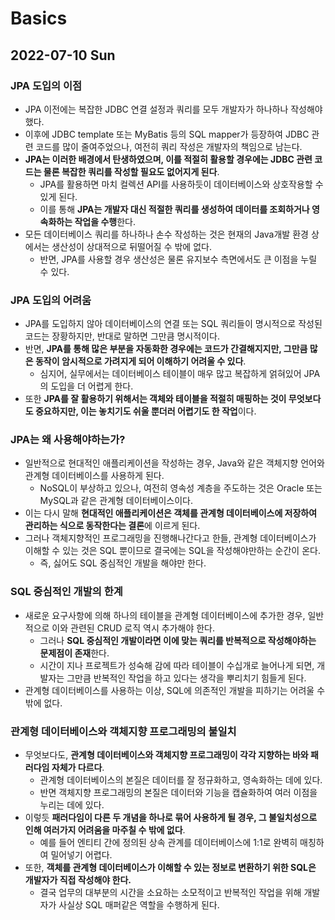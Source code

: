 # Basics
## 2022-07-10 Sun

### JPA 도입의 이점
* JPA 이전에는 복잡한 JDBC 연결 설정과 쿼리를 모두 개발자가 하나하나 작성해야 했다.
* 이후에 JDBC template 또는 MyBatis 등의 SQL mapper가 등장하여 JDBC 관련 코드를 많이 줄여주었으나, 여전히 쿼리 작성은 개발자의 책임으로 남는다.
* **JPA는 이러한 배경에서 탄생하였으며, 이를 적절히 활용할 경우에는 JDBC 관련 코드는 물론 복잡한 쿼리를 작성할 필요도 없어지게 된다**.
  * JPA를 활용하면 마치 컬렉션 API를 사용하듯이 데이터베이스와 상호작용할 수 있게 된다.
  * 이를 통해 **JPA는 개발자 대신 적절한 쿼리를 생성하여 데이터를 조회하거나 영속화하는 작업을 수행**한다.
* 모든 데이터베이스 쿼리를 하나하나 손수 작성하는 것은 현재의 Java개발 환경 상에서는 생산성이 상대적으로 뒤떨어질 수 밖에 없다.
  * 반면, JPA를 사용할 경우 생산성은 물론 유지보수 측면에서도 큰 이점을 누릴 수 있다.

### JPA 도입의 어려움
* JPA를 도입하지 않아 데이터베이스의 연결 또는 SQL 쿼리들이 명시적으로 작성된 코드는 장황하지만, 반대로 말하면 그만큼 명시적이다.
* 반면, **JPA를 통해 많은 부분을 자동화한 경우에는 코드가 간결해지지만, 그만큼 많은 동작이 암시적으로 가려지게 되어 이해하기 어려울 수 있다**.
  * 심지어, 실무에서는 데이터베이스 테이블이 매우 많고 복잡하게 얽혀있어 JPA의 도입을 더 어렵게 한다.
* 또한 **JPA를 잘 활용하기 위해서는 객체와 테이블을 적절히 매핑하는 것이 무엇보다도 중요하지만, 이는 놓치기도 쉬울 뿐더러 어렵기도 한 작업**이다.

### JPA는 왜 사용해야하는가?
* 일반적으로 현대적인 애플리케이션을 작성하는 경우, Java와 같은 객체지향 언어와 관계형 데이터베이스를 사용하게 된다.
  * NoSQL이 부상하고 있으나, 여전히 영속성 계층을 주도하는 것은 Oracle 또는 MySQL과 같은 관계형 데이터베이스이다.
* 이는 다시 말해 **현대적인 애플리케이션은 객체를 관계형 데이터베이스에 저장하여 관리하는 식으로 동작한다는 결론**에 이르게 된다.
* 그러나 객체지향적인 프로그래밍을 진행해나간다고 한들, 관계형 데이터베이스가 이해할 수 있는 것은 SQL 뿐이므로 결국에는 SQL을 작성해야만하는 순간이 온다.
  * 즉, 싫어도 SQL 중심적인 개발을 해야만 한다.

### SQL 중심적인 개발의 한계
* 새로운 요구사항에 의해 하나의 테이블을 관계형 데이터베이스에 추가한 경우, 일반적으로 이와 관련된 CRUD 로직 역시 추가해야 한다.
  * 그러나 **SQL 중심적인 개발이라면 이에 맞는 쿼리를 반복적으로 작성해야하는 문제점이 존재**한다.
  * 시간이 지나 프로젝트가 성숙해 감에 따라 테이블이 수십개로 늘어나게 되면, 개발자는 그만큼 반복적인 작업을 하고 있다는 생각을 뿌리치기 힘들게 된다.
* 관계형 데이터베이스를 사용하는 이상, SQL에 의존적인 개발을 피하기는 어려울 수 밖에 없다.

### 관계형 데이터베이스와 객체지향 프로그래밍의 불일치
* 무엇보다도, **관계형 데이터베이스와 객체지향 프로그래밍이 각각 지향하는 바와 패러다임 자체가 다르다**.
  * 관계형 데이터베이스의 본질은 데이터를 잘 정규화하고, 영속화하는 데에 있다.
  * 반면 객체지향 프로그래밍의 본질은 데이터와 기능을 캡슐화하여 여러 이점을 누리는 데에 있다.
* 이렇듯 **패러다임이 다른 두 개념을 하나로 묶어 사용하게 될 경우, 그 불일치성으로 인해 여러가지 어려움을 마주칠 수 밖에 없다**.
  * 예를 들어 엔티티 간에 정의된 상속 관계를 데이터베이스에 1:1로 완벽히 매칭하여 밀어넣기 어렵다.
* 또한, **객체를 관계형 데이터베이스가 이해할 수 있는 정보로 변환하기 위한 SQL은 개발자가 직접 작성해야 한다.**
  * 결국 업무의 대부분의 시간을 소요하는 소모적이고 반복적인 작업을 위해 개발자가 사실상 SQL 매퍼같은 역할을 수행하게 된다.